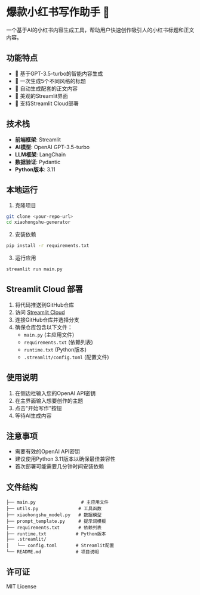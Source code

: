 # 爆款小红书写作助手 🌟

一个基于AI的小红书内容生成工具，帮助用户快速创作吸引人的小红书标题和正文内容。

## 功能特点

- 🤖 基于GPT-3.5-turbo的智能内容生成
- 📝 一次生成5个不同风格的标题
- 📄 自动生成配套的正文内容
- 🎨 美观的Streamlit界面
- 🚀 支持Streamlit Cloud部署

## 技术栈

- **前端框架**: Streamlit
- **AI模型**: OpenAI GPT-3.5-turbo
- **LLM框架**: LangChain
- **数据验证**: Pydantic
- **Python版本**: 3.11

## 本地运行

1. 克隆项目
```bash
git clone <your-repo-url>
cd xiaohongshu-generator
```

2. 安装依赖
```bash
pip install -r requirements.txt
```

3. 运行应用
```bash
streamlit run main.py
```

## Streamlit Cloud 部署

1. 将代码推送到GitHub仓库
2. 访问 [Streamlit Cloud](https://streamlit.io/cloud)
3. 连接GitHub仓库并选择分支
4. 确保仓库包含以下文件：
   - `main.py` (主应用文件)
   - `requirements.txt` (依赖列表)
   - `runtime.txt` (Python版本)
   - `.streamlit/config.toml` (配置文件)

## 使用说明

1. 在侧边栏输入您的OpenAI API密钥
2. 在主界面输入想要创作的主题
3. 点击"开始写作"按钮
4. 等待AI生成内容

## 注意事项

- 需要有效的OpenAI API密钥
- 建议使用Python 3.11版本以确保最佳兼容性
- 首次部署可能需要几分钟时间安装依赖

## 文件结构

```
├── main.py                 # 主应用文件
├── utils.py               # 工具函数
├── xiaohongshu_model.py   # 数据模型
├── prompt_template.py     # 提示词模板
├── requirements.txt       # 依赖列表
├── runtime.txt           # Python版本
├── .streamlit/
│   └── config.toml       # Streamlit配置
└── README.md             # 项目说明
```

## 许可证

MIT License 